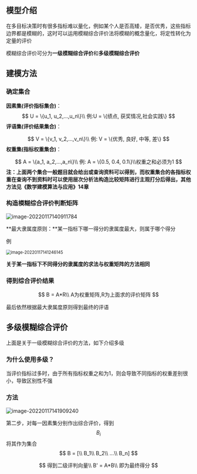 ## 模型介绍

在多目标决策时有很多指标难以量化，例如某个人是否高矮，是否优秀，这些指标边界都是模糊的，这时可以运用模糊综合评价法将模糊的概念量化，将定性转化为定量的评价



模糊综合评价可分为**一级模糊综合评价**和**多级模糊综合评价**



## 建模方法



### 确定集合



**因素集(评价指标集合)**：
$$
U = \{u_1, u_2,...,u_n\}\\
例:U = \{绩点, 获奖情况,社会实践\}
$$
**评语集(评价结果集合)**：


$$
V = \{v_1, v_2,...,v_n\}\\
例: V = \{优秀, 良好, 中等, 差\}
$$
**权重集(指标权重集合)**：


$$
A = \{a_1, a_2,...,a_n\}\\
例: A = \{0.5, 0.4, 0.1\}\\权重之和必须为1
$$
**注：上面两个集合一般题目就会给出或查询资料可以得到，而权重集合的各指标权重在查询不到资料时可以使用层次分析法构造比较矩阵进行主观打分后得出，其他方法见《数学建模算法与应用》14章**



### 构造模糊综合评价判断矩阵

![image-20220117140911784](C:\Users\Mirai\AppData\Roaming\Typora\typora-user-images\image-20220117140911784.png)



**最大隶属度原则：**某一指标下哪一得分的隶属度最大，则属于哪个得分



例

<img src="C:\Users\Mirai\AppData\Roaming\Typora\typora-user-images\image-20220117141246145.png" alt="image-20220117141246145" style="zoom:80%;" />



**关于某一指标下不同得分的隶属度的求法与权重矩阵的方法相同**





### 得到综合评价结果

$$
B = A*R\\
A为权重矩阵,R为上面求的评价矩阵
$$

最后依然根据最大隶属度原则得到最终的评语



## 多级模糊综合评价

上面是关于一级模糊综合评价的方法，如下介绍多级



### 为什么使用多级？

当评价指标过多时，由于所有指标权重之和为1，则会导致不同指标的权重差别很小，导致区别性不强



### 方法

![image-20220117141909240](C:\Users\Mirai\AppData\Roaming\Typora\typora-user-images\image-20220117141909240.png)

第二步，对每一因素集分别作出综合评价，得到
$$
B_i
$$
将其作为集合
$$
B = [\\
B_1\\
B_2\\
...\\
B_n]
$$

$$
得到二级评判向量\\
B' = A*B\\
即为最终得分
$$

